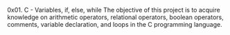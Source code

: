 0x01. C - Variables, if, else, while
The objective of this project is to acquire knowledge on arithmetic operators,
relational operators, boolean operators, comments, variable declaration,
and loops in the C programming language.
